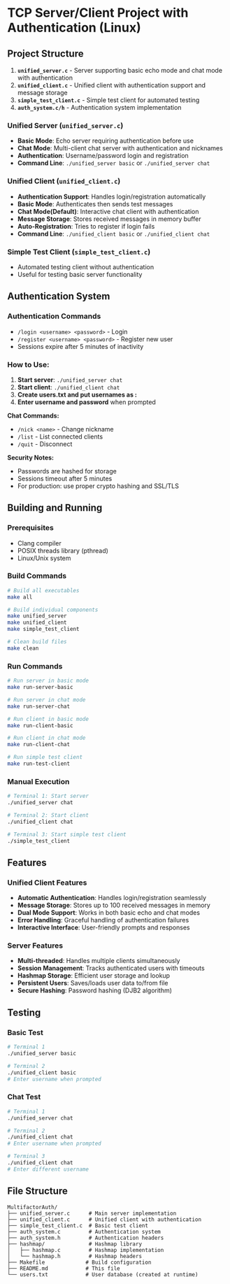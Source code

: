 # TCP Server/Client Project with Authentication (Linux)

## Project Structure

1. **`unified_server.c`** - Server supporting basic echo mode and chat mode with authentication
2. **`unified_client.c`** - Unified client with authentication support and message storage
3. **`simple_test_client.c`** - Simple test client for automated testing
4. **`auth_system.c/h`** - Authentication system implementation

### Unified Server (`unified_server.c`)
- **Basic Mode**: Echo server requiring authentication before use
- **Chat Mode**: Multi-client chat server with authentication and nicknames
- **Authentication**: Username/password login and registration
- **Command Line**: `./unified_server basic` or `./unified_server chat`

### Unified Client (`unified_client.c`)
- **Authentication Support**: Handles login/registration automatically
- **Basic Mode**: Authenticates then sends test messages
- **Chat Mode(Default)**: Interactive chat client with authentication
- **Message Storage**: Stores received messages in memory buffer
- **Auto-Registration**: Tries to register if login fails
- **Command Line**: `./unified_client basic` or `./unified_client chat`

### Simple Test Client (`simple_test_client.c`)
- Automated testing client without authentication
- Useful for testing basic server functionality

## Authentication System



### Authentication Commands
- `/login <username> <password>` - Login
- `/register <username> <password>` - Register new user
- Sessions expire after 5 minutes of inactivity

### How to Use:
1. **Start server**: `./unified_server chat`
2. **Start client**: `./unified_client chat`
3. **Create users.txt and put usernames as <user>:<password>**
3. **Enter username and password** when prompted


**Chat Commands:**
- `/nick <name>` - Change nickname
- `/list` - List connected clients  
- `/quit` - Disconnect

**Security Notes:**
- Passwords are hashed for storage
- Sessions timeout after 5 minutes
- For production: use proper crypto hashing and SSL/TLS

## Building and Running

### Prerequisites
- Clang compiler
- POSIX threads library (pthread)
- Linux/Unix system

### Build Commands
```bash
# Build all executables
make all

# Build individual components
make unified_server
make unified_client
make simple_test_client

# Clean build files
make clean
```

### Run Commands
```bash
# Run server in basic mode
make run-server-basic

# Run server in chat mode
make run-server-chat

# Run client in basic mode
make run-client-basic

# Run client in chat mode
make run-client-chat

# Run simple test client
make run-test-client
```

### Manual Execution
```bash
# Terminal 1: Start server
./unified_server chat

# Terminal 2: Start client
./unified_client chat

# Terminal 3: Start simple test client
./simple_test_client
```

## Features

### Unified Client Features
- **Automatic Authentication**: Handles login/registration seamlessly
- **Message Storage**: Stores up to 100 received messages in memory
- **Dual Mode Support**: Works in both basic echo and chat modes
- **Error Handling**: Graceful handling of authentication failures
- **Interactive Interface**: User-friendly prompts and responses

### Server Features
- **Multi-threaded**: Handles multiple clients simultaneously
- **Session Management**: Tracks authenticated users with timeouts
- **Hashmap Storage**: Efficient user storage and lookup
- **Persistent Users**: Saves/loads user data to/from file
- **Secure Hashing**: Password hashing (DJB2 algorithm)

## Testing

### Basic Test
```bash
# Terminal 1
./unified_server basic

# Terminal 2
./unified_client basic
# Enter username when prompted
```

### Chat Test
```bash
# Terminal 1
./unified_server chat

# Terminal 2
./unified_client chat
# Enter username when prompted

# Terminal 3
./unified_client chat
# Enter different username
```

## File Structure
```
MultifactorAuth/
├── unified_server.c      # Main server implementation
├── unified_client.c      # Unified client with authentication
├── simple_test_client.c  # Basic test client
├── auth_system.c         # Authentication system
├── auth_system.h         # Authentication headers
├── hashmap/              # Hashmap library
│   ├── hashmap.c         # Hashmap implementation
│   └── hashmap.h         # Hashmap headers
├── Makefile             # Build configuration
├── README.md            # This file
└── users.txt            # User database (created at runtime)
``` 